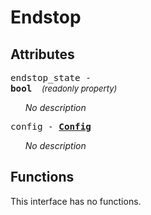 



# Endstop

## Attributes



<a name="endstop_state"></a><big><code>endstop_state - 
**<span title="C type: bool, Python type: bool">bool</span>**</code></big>&nbsp;&nbsp;&nbsp;&nbsp;<span style="font-size: small;">_(readonly property)_</span>

<ul>

_No description_</ul>

<a name="config"></a><big><code>config - **[<span >Config</span>](endstop.config.md)**</code></big>

<ul>

_No description_</ul>



## Functions


This interface has no functions.
